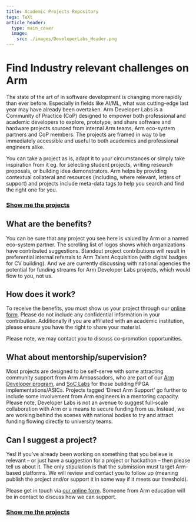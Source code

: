 ```yaml
---
title: Academic Projects Repository
tags: TeXt
article_header:
  type: main_cover
  image:
    src: ./images/DeveloperLabs_Header.png
---
```

# Find Industry relevant challenges on Arm



The state of the art of in software development is changing more rapidly than ever before. Especially in fields like AI/ML, what was cutting-edge last year may have already been overtaken. Arm Developer Labs is a Community of Practice (CoP) designed to empower both professional and academic developers to explore, prototype, and share software and hardware projects sourced from internal Arm teams, Arm eco-system partners and CoP members. The projects are framed in way to be immediately accessible and useful to both academics and professional engineers alike.

You can take a project as is, adapt it to your circumstances or simply take inspiration from it eg. for selecting student projects, writing research proposals, or building idea demonstrators. Arm helps by providing contextual collateral and resources (including, where relevant, letters of support) and projects include meta-data tags to help you search and find the right one for you.

### [Show me the projects](https://arm-university.github.io/Arm-Developer-Labs/2025/05/30/projects.html)

## What are the benefits?

You can be sure that any project you see here is valued by Arm or a named eco-system partner.  The scrolling list of logos shows which organizations have contributed suggestions.  Standout project contributions will result in preferential internal referrals to Arm Talent Acquisition (with digital badges for CV building).  And we are currently discussing with national agencies the potential for funding streams for Arm Developer Labs projects, which would flow to you, not us. 

## How does it work? 

To receive the benefits, you must show us your project through our [online form](https://forms.office.com/e/VZnJQLeRhD). Please do not include any confidential information in your contribution. Additionally if you are affiliated with an academic institution, please ensure you have the right to share your material.

Please note, we may contact you to discuss co-promotion opportunities. 

## What about mentorship/supervision? 

Most projects are designed to be self-serve with some attracting community support from Arm Ambassadors, who are part of our [Arm Developer program](https://www.arm.com/resources/developer-program?#register), and [SoC Labs](https://soclabs.org/) for those building FPGA implementations/ASICs. Projects tagged ‘Direct Arm Support’ go further to include some involvement from Arm engineers in a mentoring capacity.  Please note, Developer Labs is not an avenue to suggest full-scale collaboration with Arm or a means to secure funding from us. Instead, we are working behind the scenes with national bodies to try and attract funding flowing directly to university teams.


## Can I suggest a project? 

Yes!  If you’ve already been working on something that you believe is relevant – or just have a suggestion for a project or hackathon – then please tell us about it.  The only stipulation is that the submission must target Arm-based platforms.  We will review and contact you to follow up (meaning publish the project and/or support it in some way if it meets our threshold). 

Please get in touch via [our online form](https://forms.office.com/e/597pKN2JBW). Someone from Arm education will be in contact to discuss how we can support. 

### [Show me the projects](https://arm-university.github.io/Arm-Developer-Labs/2025/05/30/projects.html)
